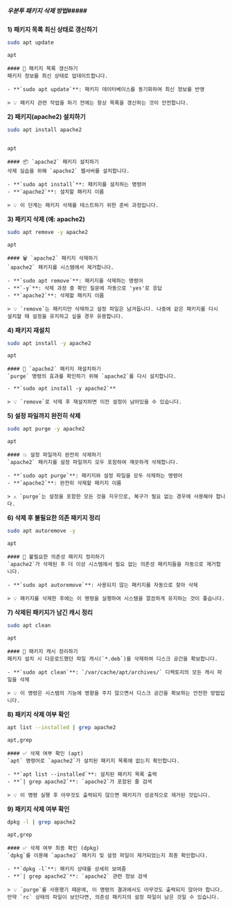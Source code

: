 ##### 우분투 패키지 삭제 방법#####

**1) 패키지 목록 최신 상태로 갱신하기**

```bash
sudo apt update
```

```tech
apt
```

```desc
#### 🔄 패키지 목록 갱신하기
패키지 정보를 최신 상태로 업데이트합니다.

- **`sudo apt update`**: 패키지 데이터베이스를 동기화하여 최신 정보를 반영

> 💡 패키지 관련 작업을 하기 전에는 항상 목록을 갱신하는 것이 안전합니다.
```

**2) 패키지(apache2) 설치하기**

```bash
sudo apt install apache2
```
```no-err-check
```

```tech
apt
```

```desc
#### 📦 `apache2` 패키지 설치하기
삭제 실습을 위해 `apache2` 웹서버를 설치합니다.

- **`sudo apt install`**: 패키지를 설치하는 명령어
- **`apache2`**: 설치할 패키지 이름

> 💡 이 단계는 패키지 삭제를 테스트하기 위한 준비 과정입니다.
```

**3) 패키지 삭제 (예: apache2)**

```bash
sudo apt remove -y apache2
```

```tech
apt
```

```desc
#### 🗑️ `apache2` 패키지 삭제하기
`apache2` 패키지를 시스템에서 제거합니다.

- **`sudo apt remove`**: 패키지를 삭제하는 명령어
- **`-y`**: 삭제 과정 중 확인 질문에 자동으로 'yes'로 응답
- **`apache2`**: 삭제할 패키지 이름

> 💡 `remove`는 패키지만 삭제하고 설정 파일은 남겨둡니다. 나중에 같은 패키지를 다시 설치할 때 설정을 유지하고 싶을 경우 유용합니다.
```

**4) 패키지 재설치**

```bash
sudo apt install -y apache2
```

```tech
apt
```

```desc
#### 🔄 `apache2` 패키지 재설치하기
`purge` 명령의 효과를 확인하기 위해 `apache2`를 다시 설치합니다.

- **`sudo apt install -y apache2`**

> 💡 `remove`로 삭제 후 재설치하면 이전 설정이 남아있을 수 있습니다.
```

**5) 설정 파일까지 완전히 삭제**

```bash
sudo apt purge -y apache2
```

```tech
apt
```

```desc
#### 💥 설정 파일까지 완전히 삭제하기
`apache2` 패키지를 설정 파일까지 모두 포함하여 깨끗하게 삭제합니다.

- **`sudo apt purge`**: 패키지와 설정 파일을 모두 삭제하는 명령어
- **`apache2`**: 완전히 삭제할 패키지 이름

> ⚠️ `purge`는 설정을 포함한 모든 것을 지우므로, 복구가 필요 없는 경우에 사용해야 합니다.
```

**6) 삭제 후 불필요한 의존 패키지 정리**

```bash
sudo apt autoremove -y
```

```tech
apt
```

```desc
#### 🧹 불필요한 의존성 패키지 정리하기
`apache2`가 삭제된 후 더 이상 시스템에서 필요 없는 의존성 패키지들을 자동으로 제거합니다.

- **`sudo apt autoremove`**: 사용되지 않는 패키지를 자동으로 찾아 삭제

> 💡 패키지를 삭제한 후에는 이 명령을 실행하여 시스템을 깔끔하게 유지하는 것이 좋습니다.
```

**7) 삭제된 패키지가 남긴 캐시 정리**

```bash
sudo apt clean
```

```tech
apt
```

```desc
#### 🧽 패키지 캐시 정리하기
패키지 설치 시 다운로드했던 파일 캐시(`*.deb`)를 삭제하여 디스크 공간을 확보합니다.

- **`sudo apt clean`**: `/var/cache/apt/archives/` 디렉토리의 모든 캐시 파일을 삭제

> 💡 이 명령은 시스템의 기능에 영향을 주지 않으면서 디스크 공간을 확보하는 안전한 방법입니다.
```

**8) 패키지 삭제 여부 확인**

```bash
apt list --installed | grep apache2
```

```tech
apt,grep
```

```desc
#### ✅ 삭제 여부 확인 (apt)
`apt` 명령어로 `apache2`가 설치된 패키지 목록에 없는지 확인합니다.

- **`apt list --installed`**: 설치된 패키지 목록 출력
- **`| grep apache2`**: `apache2`가 포함된 줄 검색

> 💡 이 명령 실행 후 아무것도 출력되지 않으면 패키지가 성공적으로 제거된 것입니다.
```

**9) 패키지 삭제 여부 확인**

```bash
dpkg -l | grep apache2
```

```tech
apt,grep
```

```desc
#### ✅ 삭제 여부 최종 확인 (dpkg)
`dpkg`를 이용해 `apache2` 패키지 및 설정 파일이 제거되었는지 최종 확인합니다.

- **`dpkg -l`**: 패키지 상태를 상세히 보여줌
- **`| grep apache2`**: `apache2` 관련 정보 검색

> 💡 `purge`를 사용했기 때문에, 이 명령의 결과에서도 아무것도 출력되지 않아야 합니다. 만약 `rc` 상태의 파일이 보인다면, 의존성 패키지의 설정 파일이 남은 것일 수 있습니다.
```
